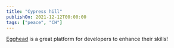 ```yaml
---
title: "Cypress hill"
publishOn: 2021-12-12T00:00:00
tags: ["peace", "CH"]
---
```


[Egghead](https://www.youtube.com) is a great platform for developers to enhance their skills!